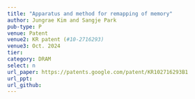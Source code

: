```yaml
---
title: "Apparatus and method for remapping of memory"
author: Jungrae Kim and Sangje Park
pub-type: P
venue: Patent
venue2: KR patent (#10-2716293)
venue3: Oct. 2024
tier: 
category: DRAM
select: n
url_paper: https://patents.google.com/patent/KR102716293B1
url_ppt:
url_github:
---
```

